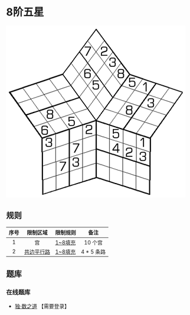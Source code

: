 # 8阶五星

![题](../../images/sudoku/8阶五星.png)

## 规则

| 序号  |  限制区域   | 限制规则    |    备注    |
|:---:|:-------:|:--------|:--------:|
|  1  |    宫    | [1~8填充] |  10 个宫   |
|  2  | [共边平行路] | [1~8填充] | 4 * 5 条路 |

## 题库

### 在线题库

- [独·数之道](http://www.sudokufans.org.cn/lx/game.index.php?type=8w) 【需要登录】

[1~8填充]: ../../rules.md#1to8填充
[共边平行路]: ../../rules.md#共边平行路
